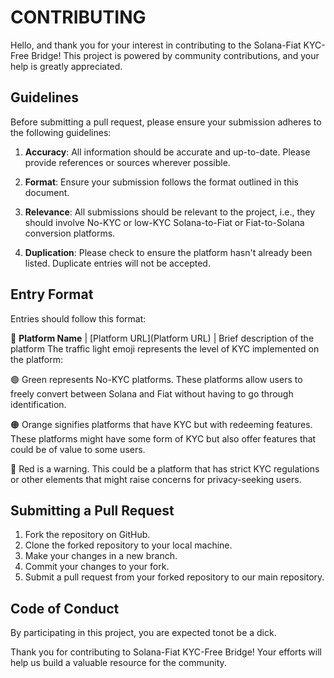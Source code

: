 # CONTRIBUTING

Hello, and thank you for your interest in contributing to the Solana-Fiat KYC-Free Bridge! This project is powered by community contributions, and your help is greatly appreciated.

## Guidelines

Before submitting a pull request, please ensure your submission adheres to the following guidelines:

1. **Accuracy**: All information should be accurate and up-to-date. Please provide references or sources wherever possible.

2. **Format**: Ensure your submission follows the format outlined in this document.

3. **Relevance**: All submissions should be relevant to the project, i.e., they should involve No-KYC or low-KYC Solana-to-Fiat or Fiat-to-Solana conversion platforms.

4. **Duplication**: Please check to ensure the platform hasn't already been listed. Duplicate entries will not be accepted.

## Entry Format

Entries should follow this format:

🚦 **Platform Name** | [Platform URL](Platform URL) | Brief description of the platform
The traffic light emoji represents the level of KYC implemented on the platform:

🟢 Green represents No-KYC platforms. These platforms allow users to freely convert between Solana and Fiat without having to go through identification.

🟠 Orange signifies platforms that have KYC but with redeeming features. These platforms might have some form of KYC but also offer features that could be of value to some users.

🔴 Red is a warning. This could be a platform that has strict KYC regulations or other elements that might raise concerns for privacy-seeking users.

## Submitting a Pull Request

1. Fork the repository on GitHub.
2. Clone the forked repository to your local machine.
3. Make your changes in a new branch.
4. Commit your changes to your fork.
5. Submit a pull request from your forked repository to our main repository.

## Code of Conduct

By participating in this project, you are expected tonot be a dick.

Thank you for contributing to Solana-Fiat KYC-Free Bridge! Your efforts will help us build a valuable resource for the community.